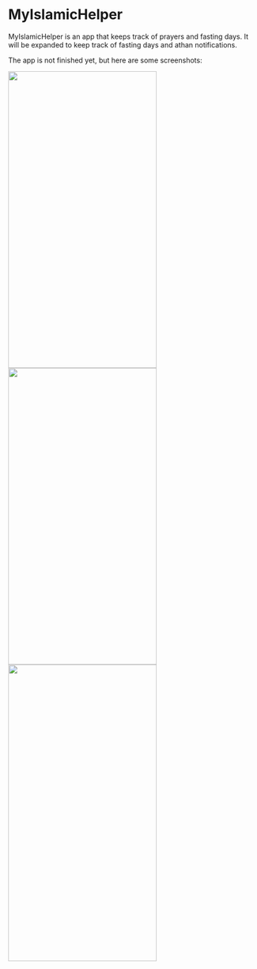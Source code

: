 # MyIslamicHelper
MyIslamicHelper is an app that keeps track of prayers and fasting days. It will be expanded to keep track of fasting days and athan notifications.

The app is not finished yet, but here are some screenshots:

<img src="https://user-images.githubusercontent.com/8702105/163652250-c43f0470-1177-45d6-8c04-6cdec2788c9b.jpg" width="300" height="600"> <img src="https://user-images.githubusercontent.com/8702105/163652252-bb18f0fb-72e5-4dc5-9e11-4aa43fb20e37.jpg" width="300" height="600"> <img src="https://user-images.githubusercontent.com/8702105/163652255-5bd16b0d-315b-46ea-8bd4-2fb2382f3c10.jpg" width="300" height="600">
